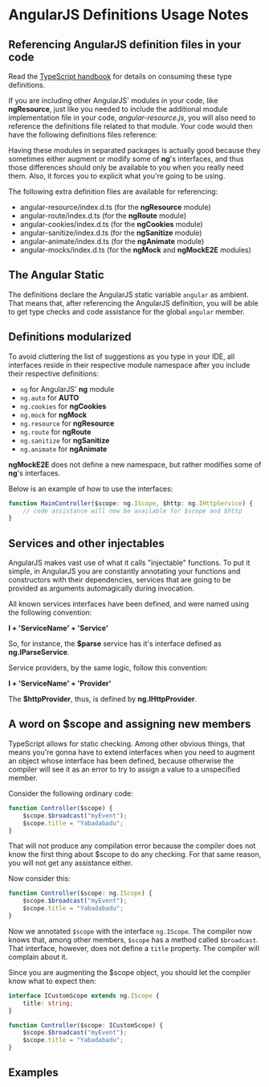 # AngularJS Definitions Usage Notes

## Referencing AngularJS definition files in your code

Read the [TypeScript handbook](https://www.typescriptlang.org/docs/handbook/declaration-files/consumption.html) for details on consuming these type definitions.

If you are including other AngularJS' modules in your code, like **ngResource**, just like you needed to include the additional module implementation file in your code, _angular-resource.js_, you will also need to reference the definitions file related to that module. Your code would then have the following definitions files reference:

Having these modules in separated packages is actually good because they sometimes either augment or modify some of **ng**'s interfaces, and thus those differences should only be available to you when you really need them. Also, it forces you to explicit what you're going to be using.

The following extra definition files are available for referencing:

-   angular-resource/index.d.ts (for the **ngResource** module)
-   angular-route/index.d.ts (for the **ngRoute** module)
-   angular-cookies/index.d.ts (for the **ngCookies** module)
-   angular-sanitize/index.d.ts (for the **ngSanitize** module)
-   angular-animate/index.d.ts (for the **ngAnimate** module)
-   angular-mocks/index.d.ts (for the **ngMock** and **ngMockE2E** modules)

## The Angular Static

The definitions declare the AngularJS static variable `angular` as ambient. That means that, after referencing the AngularJS definition, you will be able to get type checks and code assistance for the global `angular` member.

## Definitions modularized

To avoid cluttering the list of suggestions as you type in your IDE, all interfaces reside in their respective module namespace after you include their respective definitions:

-   `ng` for AngularJS' **ng** module
-   `ng.auto` for **AUTO**
-   `ng.cookies` for **ngCookies**
-   `ng.mock` for **ngMock**
-   `ng.resource` for **ngResource**
-   `ng.route` for **ngRoute**
-   `ng.sanitize` for **ngSanitize**
-   `ng.animate` for **ngAnimate**

**ngMockE2E** does not define a new namespace, but rather modifies some of **ng**'s interfaces.

Below is an example of how to use the interfaces:

```ts
function MainController($scope: ng.IScope, $http: ng.IHttpService) {
    // code assistance will now be available for $scope and $http
}
```

## Services and other injectables

AngularJS makes vast use of what it calls "injectable" functions. To put it simple, in AngularJS you are constantly annotating your functions and constructors with their dependencies, services that are going to be provided as arguments automagically during invocation.

All known services interfaces have been defined, and were named using the following convention:

**I + 'ServiceName' + 'Service'**

So, for instance, the **$parse** service has it's interface defined as **ng.IParseService**.

Service providers, by the same logic, follow this convention:

**I + 'ServiceName' + 'Provider'**

The **$httpProvider**, thus, is defined by **ng.IHttpProvider**.

## A word on $scope and assigning new members

TypeScript allows for static checking. Among other obvious things, that means you're gonna have to extend interfaces when you need to augment an object whose interface has been defined, because otherwise the compiler will see it as an error to try to assign a value to a unspecified member.

Consider the following ordinary code:

```ts
function Controller($scope) {
    $scope.$broadcast("myEvent");
    $scope.title = "Yabadabadu";
}
```

That will not produce any compilation error because the compiler does not know the first thing about $scope to do any checking. For that same reason, you will not get any assistance either.

Now consider this:

```ts
function Controller($scope: ng.IScope) {
    $scope.$broadcast("myEvent");
    $scope.title = "Yabadabadu";
}
```

Now we annotated `$scope` with the interface `ng.IScope`. The compiler now knows that, among other members, `$scope` has a method called `$broadcast`. That interface, however, does not define a `title` property. The compiler will complain about it.

Since you are augmenting the $scope object, you should let the compiler know what to expect then:

```ts
interface ICustomScope extends ng.IScope {
    title: string;
}

function Controller($scope: ICustomScope) {
    $scope.$broadcast("myEvent");
    $scope.title = "Yabadabadu";
}
```

## Examples

